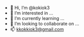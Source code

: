 - 👋 Hi, I’m @kokiok3
- 👀 I’m interested in ...
- 🌱 I’m currently learning ...
- 💞️ I’m looking to collaborate on ...
- 📫 kkokkiok3@gmail.com

<!---
kokiok3/kokiok3 is a ✨ special ✨ repository because its `README.md` (this file) appears on your GitHub profile.
You can click the Preview link to take a look at your changes.
--->
